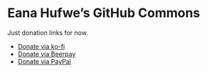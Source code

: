 # Eana Hufwe’s GitHub Commons
Just donation links for now.

- [Donate via ko-fi](https://ko-fi.com/blueset)
- [Donate via Beerpay](https://beerpay.io/blueset/ehForwarderBot)
- [Donate via PayPal](https://www.paypal.com/cgi-bin/webscr?cmd=_donations&business=ilove%401a23.com&item_name=Buy+Eana+a+cup+of+coffee&currency_code=USD&source=url)